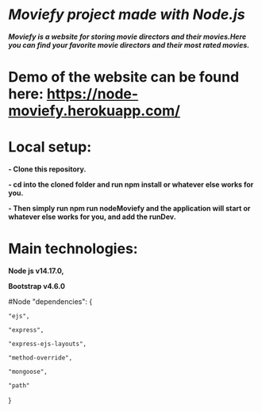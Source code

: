 # *Moviefy project made with Node.js*

***Moviefy is a website for storing movie directors and their movies.Here you can find your favorite movie directors and their most rated movies.*** 


# Demo of the website can be found here: https://node-moviefy.herokuapp.com/

# Local setup:

**- Clone this repository.**

**- cd into the cloned folder and run npm install or whatever else works for you.**

**- Then simply run npm run nodeMoviefy and the application will start or whatever else works for you, and add the runDev.**

# Main technologies:

**Node js v14.17.0,**

**Bootstrap v4.6.0**

#Node "dependencies": {

    "ejs",
	
    "express",
	
    "express-ejs-layouts",
	
    "method-override",
	
    "mongoose",
	
    "path"
}
